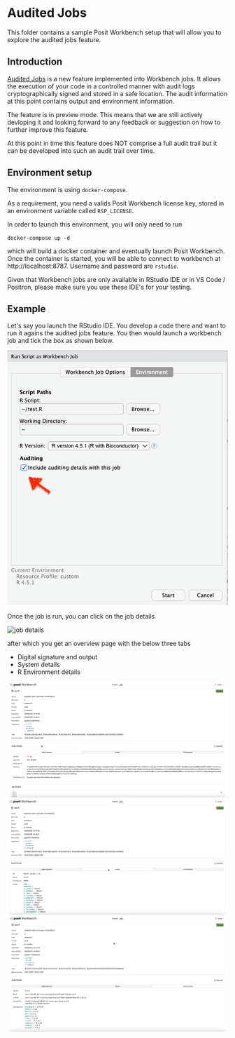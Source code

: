 # Audited Jobs

This folder contains a sample Posit Workbench setup that will allow you to explore the audited jobs feature. 

## Introduction

[Audited Jobs](https://docs.posit.co/ide/server-pro/admin/auditing_and_monitoring/audited_workbench_jobs.html) is a new feature implemented into Workbench jobs. It allows the execution of your code in a controlled manner with audit logs cryptographically signed  and stored in a safe location. The audit information at this point contains output and environment information. 

The feature is in preview mode. This means that we are still actively devloping it and looking forward to any feedback or suggestion on how to further improve this feature. 

At this point in time this feature does NOT comprise a full audit trail but it can be developed into such an audit trail over time. 

## Environment setup

The environment is using `docker-compose`.

As a requirement, you need a valids Posit Workbench license key, stored in an environment variable called `RSP_LICENSE`. 

In order to launch this environment, you will only need to run 

```
docker-compose up -d
```

which will build a docker container and eventually launch Posit Workbench. Once the container is started, you will be able to connect to workbench at http://localhost:8787. Username and password are `rstudio`. 

Given that Workbench jobs are only available in RStudio IDE or in VS Code / Positron, please make sure you use these IDE's for your testing. 


## Example

Let's say you launch the RStudio IDE. You develop a code there and want to run it agains the audited jobs feature. You then would launch a workbench job and tick the box as shown below. 

![workbench job](img/workbench-job.png)

Once the job is run, you can click on the job details

![job details](image.png)

after which you get an overview page with the below three tabs

* Digital signature and output 
* System details
* R Environment details

![stdout](img/audit1.png)
![system details](img/audit2.png)
![r env details](img/audit3.png)